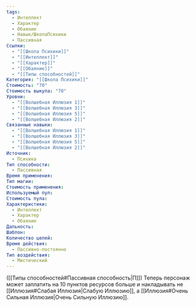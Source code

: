 ```yaml
---
tags:
  - Интеллект
  - Характер
  - Обаяние
  - Навык/ШколаПсихики
  - Пассивная
Ссылки:
  - "[[Школа Психики]]"
  - "[[Интеллект]]"
  - "[[Характер]]"
  - "[[Обаяние]]"
  - "[[Типы способностей]]"
Категория: "[[Школа Психики]]"
Стоимость: "70"
Стоимость выкупа: "70"
Уровни:
  - "[[Волшебная Иллюзия 1]]"
  - "[[Волшебная Иллюзия 3]]"
  - "[[Волшебная Иллюзия 5]]"
  - "[[Волшебная Иллюзия 2]]"
Связанные навыки:
  - "[[Волшебная Иллюзия 1]]"
  - "[[Волшебная Иллюзия 3]]"
  - "[[Волшебная Иллюзия 5]]"
  - "[[Волшебная Иллюзия 2]]"
Источник:
  - Психика
Тип способности:
  - Пассивная
Время применения: 
Тип магии: 
Стоимость применения: 
Используемый пул: 
Стоимость пула: 
Характеристики:
  - Интеллект
  - Характер
  - Обаяние
Дальность: 
Шаблон: 
Количество целей: 
Время действия:
  - Пассивно-постоянно
Тип воздействия:
  - Мистический
---
```

([[Типы способностей#Пассивная способность|П]]) Теперь персонаж может заплатить на 10 пунктов ресурсов больше и накладывать не [[Иллюзия#Слабая Иллюзия|Слабую Иллюзию]], а [[Иллюзия#Очень Сильная Иллюзия|Очень Сильную Иллюзию]]. 
